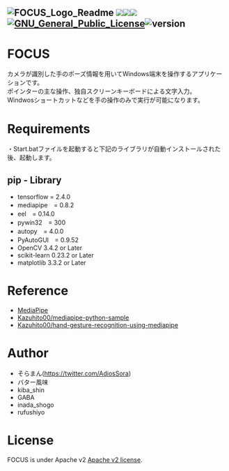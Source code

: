 ![FOCUS_Logo_Readme](https://user-images.githubusercontent.com/11624644/107063197-6f904c00-681d-11eb-80b4-156826f5dfd0.png)
<img src="https://img.shields.io/badge/-Windows10-0078D6.svg?logo=windows&style=flat"><img src="https://img.shields.io/badge/-Python3.8-F9DC3E.svg?logo=python&style=flat"><img src="https://img.shields.io/badge/C_Sharp-239120.svg?logo=C-Sharp&style=flat"><a href="http://www.apache.org/licenses/"><img src="http://img.shields.io/badge/license-Apache-blue.svg?style=flat" alt="GNU_General_Public_License"></a><img src="https://img.shields.io/badge/version-1.0.0-ff7964.svg" alt="version">
---
# FOCUS
カメラが識別した手のポーズ情報を用いてWindows端末を操作するアプリケーションです。<br>
ポインターの主な操作、独自スクリーンキーボードによる文字入力。<br>
Windwosショートカットなどを手の操作のみで実行が可能になります。
# Requirements
・Start.batファイルを起動すると下記のライブラリが自動インストールされた後、起動します。
## pip - Library
* tensorflow = 2.4.0
* mediapipe　= 0.8.2
* eel　= 0.14.0
* pywin32　= 300
* autopy　= 4.0.0
* PyAutoGUI　= 0.9.52
* OpenCV 3.4.2 or Later
* scikit-learn 0.23.2 or Later 
* matplotlib 3.3.2 or Later 
# Reference
* [MediaPipe](https://mediapipe.dev/)
* [Kazuhito00/mediapipe-python-sample](https://github.com/Kazuhito00/mediapipe-python-sample)
* [Kazuhito00/hand-gesture-recognition-using-mediapipe](https://github.com/Kazuhito00/hand-gesture-recognition-using-mediapipe)
# Author
* そらまん(https://twitter.com/AdiosSora)
* バター風味<br>
* kiba_shin<br>
* GABA<br>
* inada_shogo<br>
* rufushiyo<br>
# License
FOCUS is under Apache v2 [Apache v2 license](LICENSE).
